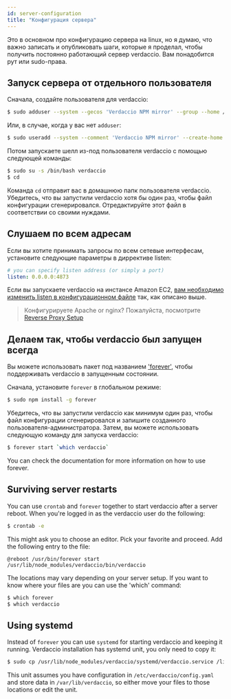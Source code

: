 ```yaml
---
id: server-configuration
title: "Конфигурация сервера"
---
```


Это в основном про конфигурацию сервера на linux, но я думаю, что важно записать и опубликовать шаги, которые я проделал, чтобы получить постоянно работающий сервер verdaccio. Вам понадобится рут или sudo-права.

## Запуск сервера от отдельного пользователя

Сначала, создайте пользователя для verdaccio:

```bash
$ sudo adduser --system --gecos 'Verdaccio NPM mirror' --group --home /var/lib/verdaccio verdaccio
```

Или, в случае, когда у вас нет `adduser`:

```bash
$ sudo useradd --system --comment 'Verdaccio NPM mirror' --create-home --home-dir /var/lib/verdaccio --shell /sbin/nologin verdaccio
```

Потом запускаете шелл из-под пользователя verdaccio с помощью следующей команды:

```bash
$ sudo su -s /bin/bash verdaccio
$ cd
```

Команда `cd` отправит вас в домашнюю папк пользователя verdaccio. Убедитесь, что вы запустили verdaccio хотя бы один раз, чтобы файл конфигурации сгенерировался. Отредактируйте этот файл в соответствии со своими нуждами.

## Слушаем по всем адресам

Если вы хотите принимать запросы по всем сетевые интерфесам, установите следующие параметры в диррективе listen:

```yaml
# you can specify listen address (or simply a port)
listen: 0.0.0.0:4873
```

Если вы запускаете verdaccio на инстансе Amazon EC2, [вам необходимо изменить listen в конфигурационном файле](https://github.com/verdaccio/verdaccio/issues/314#issuecomment-327852203) так, как описано выше.

> Конфигурируете Apache or nginx? Пожалуйста, посмотрите [Reverse Proxy Setup](reverse-proxy.md)

## Делаем так, чтобы verdaccio был запущен всегда

Вы можете использовать пакет под названием ['forever'](https://github.com/nodejitsu/forever), чтобы поддерживать verdaccio в запущенным состоянии.

Сначала, установите `forever` в глобальном режиме:

```bash
$ sudo npm install -g forever
```

Убедитесь, что вы запустили verdaccio как минимум один раз, чтобы файл конфигурации сгенерировался и запишите созданного пользователя-администратора. Затем, вы можете использовать следующую команду для запуска verdaccio:

```bash
$ forever start `which verdaccio`
```

You can check the documentation for more information on how to use forever.

## Surviving server restarts

You can use `crontab` and `forever` together to start verdaccio after a server reboot. When you're logged in as the verdaccio user do the following:

```bash
$ crontab -e
```

This might ask you to choose an editor. Pick your favorite and proceed. Add the following entry to the file:

    @reboot /usr/bin/forever start /usr/lib/node_modules/verdaccio/bin/verdaccio
    

The locations may vary depending on your server setup. If you want to know where your files are you can use the 'which' command:

```bash
$ which forever
$ which verdaccio
```

## Using systemd

Instead of `forever` you can use `systemd` for starting verdaccio and keeping it running. Verdaccio installation has systemd unit, you only need to copy it:

```bash
$ sudo cp /usr/lib/node_modules/verdaccio/systemd/verdaccio.service /lib/systemd/system/ && sudo systemctl daemon-reload
```

This unit assumes you have configuration in `/etc/verdaccio/config.yaml` and store data in `/var/lib/verdaccio`, so either move your files to those locations or edit the unit.